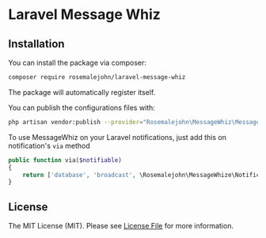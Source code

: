 # Laravel Message Whiz

## Installation

You can install the package via composer:

```bash
composer require rosemalejohn/laravel-message-whiz
```

The package will automatically register itself.

You can publish the configurations files with:

```bash
php artisan vendor:publish --provider="Rosemalejohn\MessageWhiz\MessageWhizServiceProvider"
```

To use MessageWhiz on your Laravel notifications, just add this on notification's `via` method

```php
public function via($notifiable)
{
    return ['database', 'broadcast', \Rosemalejohn\MessageWhize\NotificationChannel::class]
}
```

## License

The MIT License (MIT). Please see [License File](LICENSE.md) for more information.